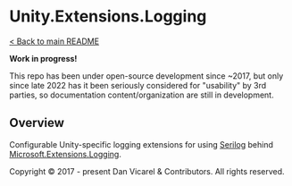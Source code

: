 # Unity.Extensions.Logging

[< Back to main README](../../README.md)

**Work in progress!**

This repo has been under open-source development since ~2017, but only since late 2022 has it been seriously considered for "usability" by 3rd parties,
so documentation content/organization are still in development.

## Overview

Configurable Unity-specific logging extensions for using [Serilog](https://serilog.net/) behind [Microsoft.Extensions.Logging](https://www.nuget.org/packages/microsoft.extensions.logging/).

Copyright © 2017 - present Dan Vicarel & Contributors. All rights reserved.
